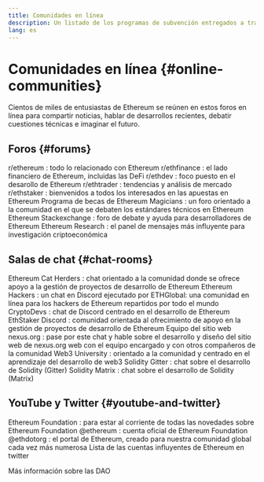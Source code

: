 ```yaml
---
title: Comunidades en línea
description: Un listado de los programas de subvención entregados a través del ecosistema de Ethereum.
lang: es
---
```


# Comunidades en línea {#online-communities}

Cientos de miles de entusiastas de Ethereum se reúnen en estos foros en línea para compartir noticias, hablar de desarrollos recientes, debatir cuestiones técnicas e imaginar el futuro.

## Foros {#forums}

<SocialListItem socialIcon="reddit"><Link to="https://www.reddit.com/r/ethereum">r/ethereum</Link> : todo lo relacionado con Ethereum</SocialListItem>
<SocialListItem socialIcon="reddit"><Link to="https://www.reddit.com/r/ethfinance/">r/ethfinance</Link> : el lado financiero de Ethereum, incluidas las DeFi</SocialListItem>
<SocialListItem socialIcon="reddit"><Link to="https://www.reddit.com/r/ethdev/">r/ethdev</Link> : foco puesto en el desarollo de Ethereum</SocialListItem>
<SocialListItem socialIcon="reddit"><Link to="https://www.reddit.com/r/ethtrader/">r/ethtrader</Link> : tendencias y análisis de mercado</SocialListItem>
<SocialListItem socialIcon="reddit"><Link to="https://www.reddit.com/r/ethstaker/">r/ethstaker</Link> : bienvenidos a todos los interesados en las apuestas en Ethereum</SocialListItem>
<SocialListItem socialIcon="webpage"><Link to="https://ethereum-magicians.org">Programa de becas de Ethereum Magicians</Link> : un foro orientado a la comunidad en el que se debaten los estándares técnicos en Ethereum</SocialListItem>
<SocialListItem socialIcon="stackExchange"><Link to="https://ethereum.stackexchange.com">Ethereum Stackexchange</Link> : foro de debate y ayuda para desarrolladores de Ethereum</SocialListItem>
<SocialListItem socialIcon="webpage"><Link to="https://ethresear.ch">Ethereum Research</Link> : el panel de mensajes más influyente para investigación criptoeconómica</SocialListItem>

## Salas de chat {#chat-rooms}

<SocialListItem socialIcon="discord"><Link to="https://discord.com/invite/Nz6rtfJ8Cu">Ethereum Cat Herders</Link> : chat orientado a la comunidad donde se ofrece apoyo a la gestión de proyectos de desarrollo de Ethereum</SocialListItem>
<SocialListItem socialIcon="discord"><Link to="https://ethglobal.co/discord">Ethereum Hackers</Link> : un chat en Discord ejecutado por ETHGlobal: una comunidad en línea para los hackers de Ethereum repartidos por todo el mundo</SocialListItem>
<SocialListItem socialIcon="discord"><Link to="https://discord.gg/5W5tVb3">CryptoDevs</Link> : chat de Discord centrado en el desarrollo de Ethereum</SocialListItem>
<SocialListItem socialIcon="discord"><Link to="https://discord.io/ethstaker">EthStaker Discord</Link> : comunidad orientada al ofrecimiento de apoyo en la gestión de proyectos de desarrollo de Ethereum</SocialListItem>
<SocialListItem socialIcon="discord"><Link to="https://discord.gg/CetY6Y4">Equipo del sitio web nexus.org</Link> : pase por este chat y hable sobre el desarrollo y diseño del sitio web de nexus.org web con el equipo encargado y con otros compañeros de la comunidad</SocialListItem>
<SocialListItem socialIcon="discord"><Link to="https://discord.gg/ZH5aXDgWEU">Web3 University</Link> : orientado a la comunidad y centrado en el aprendizaje del desarrollo de web3</SocialListItem>
<SocialListItem socialIcon="webpage"><Link to="https://gitter.im/ethereum/solidity/">Solidity Gitter</Link> : chat sobre el desarrollo de Solidity (Gitter)</SocialListItem>
<SocialListItem socialIcon="webpage"><Link to="https://matrix.to/#/#ethereumsolidity:gitter.im">Solidity Matrix</Link> : chat sobre el desarrollo de Solidity (Matrix)</SocialListItem>

## YouTube y Twitter {#youtube-and-twitter}

<SocialListItem socialIcon="youtube"><Link to="https://www.youtube.com/c/EthereumFoundation">Ethereum Foundation</Link> : para estar al corriente de todas las novedades sobre Ethereum Foundation</SocialListItem>
<SocialListItem socialIcon="twitter"><Link to="https://twitter.com/ethereum">@ethereum</Link> : cuenta oficial de Ethereum Foundation</SocialListItem>
<SocialListItem socialIcon="twitter"><Link to="https://twitter.com/ethdotorg">@ethdotorg</Link> : el portal de Ethereum, creado para nuestra comunidad global cada vez más numerosa</SocialListItem>
<SocialListItem socialIcon="webpage"><Link to="https://hive.one/c/Ethereum?page=1">Lista de las cuentas influyentes de Ethereum en twitter</Link></SocialListItem>

<Divider />

<Callout emoji=":classicalbuilding:" titleKey="page-community-daos-callout-title" descriptionKey="page-community-daos-callout-description">
  <div>
    <ButtonLink to="/community/get-involved/#decentralized-autonomous-organizations-daos">
      Más información sobre las DAO
    </ButtonLink>
  </div>
</Callout>
